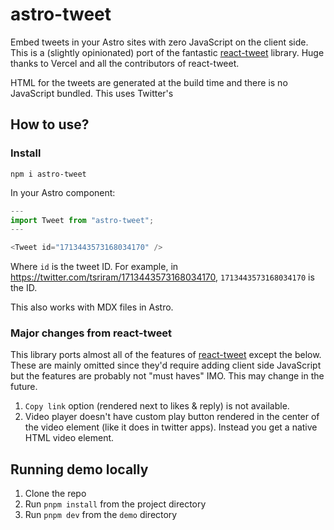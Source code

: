# astro-tweet

Embed tweets in your Astro sites with zero JavaScript on the client side. This
is a (slightly opinionated) port of the fantastic
[react-tweet](https://github.com/vercel/react-tweet) library. Huge thanks to
Vercel and all the contributors of react-tweet.

HTML for the tweets are generated at the build time and there is no JavaScript
bundled. This uses Twitter's

## How to use?

### Install

```
npm i astro-tweet
```

In your Astro component:

```js
---
import Tweet from "astro-tweet";
---

<Tweet id="1713443573168034170" />

```

Where `id` is the tweet ID. For example, in
https://twitter.com/tsriram/1713443573168034170, `1713443573168034170` is the
ID.

This also works with MDX files in Astro.

### Major changes from react-tweet

This library ports almost all of the features of
[react-tweet](https://github.com/vercel/react-tweet) except the below. These are
mainly omitted since they'd require adding client side JavaScript but the
features are probably not "must haves" IMO. This may change in the future.

1. `Copy link` option (rendered next to likes & reply) is not available.
2. Video player doesn't have custom play button rendered in the center of the
   video element (like it does in twitter apps). Instead you get a native HTML
   video element.

## Running demo locally

1. Clone the repo
2. Run `pnpm install` from the project directory
3. Run `pnpm dev` from the `demo` directory
